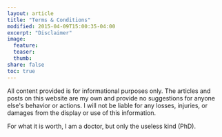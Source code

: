 ```yaml
---
layout: article
title: "Terms & Conditions"
modified: 2015-04-09T15:00:35-04:00
excerpt: "Disclaimer"
image:
  feature:
  teaser:
  thumb:
share: false
toc: true
---
```


All content provided is for informational purposes only. 
The articles and posts on this website are my own and provide no suggestions for anyone else's behavior or actions.  I will not be liable for any losses, injuries, or damages from the display or use of this information.

For what it is worth, I am a doctor, but only the useless kind (PhD).
